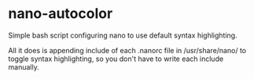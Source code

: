 # nano-autocolor
Simple bash script configuring nano to use default syntax highlighting.

All it does is appending include of each .nanorc file in /usr/share/nano/ to toggle syntax highlighting, so you don't have to write each include manually.
